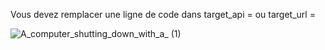 Vous devez remplacer une ligne de code dans target_api = ou target_url =

![A_computer_shutting_down_with_a_ (1)](https://github.com/user-attachments/assets/fea49b45-4525-4313-bf7c-62c4ca269503)
